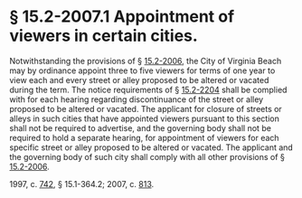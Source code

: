# § 15.2-2007.1 Appointment of viewers in certain cities.

<p>Notwithstanding the provisions of § <a href='http://law.lis.virginia.gov/vacode/15.2-2006/'>15.2-2006</a>, the City of Virginia Beach may by ordinance appoint three to five viewers for terms of one year to view each and every street or alley proposed to be altered or vacated during the term. The notice requirements of § <a href='http://law.lis.virginia.gov/vacode/15.2-2204/'>15.2-2204</a> shall be complied with for each hearing regarding discontinuance of the street or alley proposed to be altered or vacated. The applicant for closure of streets or alleys in such cities that have appointed viewers pursuant to this section shall not be required to advertise, and the governing body shall not be required to hold a separate hearing, for appointment of viewers for each specific street or alley proposed to be altered or vacated. The applicant and the governing body of such city shall comply with all other provisions of § <a href='http://law.lis.virginia.gov/vacode/15.2-2006/'>15.2-2006</a>.</p><p>1997, c. <a href='http://lis.virginia.gov/cgi-bin/legp604.exe?971+ful+CHAP0742'>742</a>, § 15.1-364.2; 2007, c. <a href='http://lis.virginia.gov/cgi-bin/legp604.exe?071+ful+CHAP0813'>813</a>.</p>